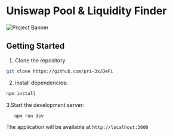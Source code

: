 # Uniswap Pool & Liquidity Finder

![Project Banner](https://www.daulathussain.com/wp-content/uploads/2023/12/liquidity-uniswap-tool.jpg)


## Getting Started

1. Clone the repository
   
```bash
git clone https://github.com/pri-3x/DeFi
```
2. Install dependencies:

```bash
npm install
```
3.Start the development server:
 ```bash
    npm run dev
```
The application will be available at `http://localhost:3000`
